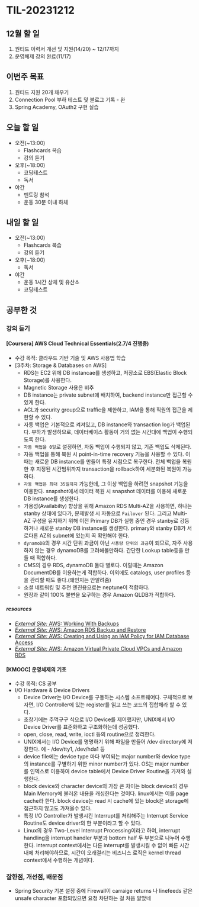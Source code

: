 # TIL-20231212

## 12월 할 일

1. 원티드 이력서 개선 및 지원(14/20) ~ 12/17까지
2. 운영체제 강의 완료(11/17)

## 이번주 목표

1. 원티드 지원 20개 채우기
2. Connection Pool 부하 테스트 및 블로그 기록 - 완
3. Spring Academy, OAuth2 구현 실습

## 오늘 할 일

- 오전(~13:00)
  - Flashcards 복습
  - 강의 듣기
- 오후(~18:00)
  - 코딩테스트
  - 독서
- 야간
  - 멘토링 참석
  - 운동 30분 이내 하체

## 내일 할 일

- 오전(~13:00)
  - Flashcards 복습
  - 강의 듣기
- 오후(~18:00)
  - 독서
- 야간
  - 운동 1시간 상체 및 유산소
  - 코딩테스트

## 공부한 것

### 강의 듣기

#### [Coursera] AWS Cloud Technical Essentials(2.7/4 진행중)

- 수강 목적: 클라우드 기반 기술 및 AWS 사용법 학습
- [3주차: Storage & Databases on AWS]
  - RDS는 EC2 위에 DB instancae를 생성하고, 저장소로 EBS(Elastic Block Storage)를 사용한다.
  - Magnetic Storage 사용은 비추
  - DB instance는 private subnet에 배치하여, backend instance만 접근할 수 있게 한다.
  - ACL과 security group으로 traffic을 제한하고, IAM을 통해 직원의 접근을 제한할 수 있다.
  - 자동 백업은 기본적으로 켜져있고, DB instance와 transaction log가 백업된다. 부하가 발생하므로, 데이터베이스 활동이 거의 없는 시간대에 백업이 수행되도록 한다.
  - `자동 백업을 0일`로 설정하면, 자동 백업이 수행되지 않고, 기존 백업도 삭제된다.
  - 자동 백업을 통해 복원 시 point-in-time recovery 기능을 사용할 수 있다. 이때는 새로운 DB instance를 만들어 특정 시점으로 복구한다. 전체 백업을 복원한 후 지정된 시간범위까지 transaction을 rollback하여 세분화된 복원이 가능하다.
  - `자동 백업은 최대 35일까지` 가능한데, 그 이상 백업을 하려면 snapshot 기능을 이용한다. snapshot에서 데이터 복원 시 snapshot 데이터를 이용해 새로운 DB instance를 생성한다.
  - 가용성(Availabilty) 향상을 위해 Amazon RDS Multi-AZ을 사용하면, 하나는 stanby 상태에 있다가, 문제발생 시 자동으로 `Failover` 된다. 그리고  Multi-AZ 구성을 유지하기 위해 이전 Primary DB가 실행 중인 경우 stanby로 강등하거나 새로운 stanby DB instance를 생성한다. primary와 stanby DB가 서로다른 AZ의 subnet에 있는지 꼭 확인해야 한다.
  - `dynamoDB`의 경우 시간 단위 과금이 아닌 `사용량 단위의 과금`이 되므로, 자주 사용하지 않는 경우 dynamoDB를 고려해볼만하다. 간단한 Lookup table등을 만들 때 적합하다.
  - CMS의 경우 RDS, dynamoDB 둘다 별로다. 이럴때는 Amazon DocumentDB를 이용하는게 적합하다. 이외에도 catalogs, user profiles 등을 관리할 때도 좋다.(왜인지는 안알려줌)
  - 소셜 네트워킹  및 추천 엔진용으로는 neptune이 적합하다.
  - 원장과 같이 100% 불변을 요구하는 경우 Amazon QLDB가 적합하다.

##### resources

- [_External Site:_ AWS: Working With Backups](https://docs.aws.amazon.com/AmazonRDS/latest/UserGuide/USER_WorkingWithAutomatedBackups.html)
- [_External Site:_ AWS: Amazon RDS Backup and Restore](https://aws.amazon.com/rds/details/backup/)
- [_External Site:_ AWS: Creating and Using an IAM Policy for IAM Database Access](https://docs.aws.amazon.com/AmazonRDS/latest/UserGuide/UsingWithRDS.IAMDBAuth.IAMPolicy.html)
- [_External Site:_ AWS: Amazon Virtual Private Cloud VPCs and Amazon RDS](https://docs.aws.amazon.com/AmazonRDS/latest/UserGuide/USER_VPC.html)

#### [KMOOC] 운영체제의 기초

- 수강 목적: CS 공부
- I/O Hardware & Device Drivers
  - Device Driver는 I/O Device를 구동하는 시스템 소프트웨어다. 구체적으로 보자면, I/O Controller에 있는 register를 읽고 쓰는 코드의 집합체라 할 수 있다.
  - 초창기에는 주먹구구 식으로 I/O Device를 제어했지만, UNIX에서 I/O Device Driver를 표준화하고 구조화하는데 성공했다.
  - open, close, read, write, ioctl 등의 routine으로 정리한다.
  - UNIX에서는 I/O Device를 명명하기 위해 파일을 만들어 /dev directory에 저장한다. 예 - /dev/tty1, /dev/hda1 등
  - device file에는 device type 마다 부여되는 major number와 device type의 instance를 구별하기 위한 minor number가 있다. OS는 major number를 인덱스로 이용하여 device table에서 Device Driver Routine을 가져와 실행한다.
  - block device와 character device의 가장 큰 차이는 block device의 경우 Main Memory에 불러온 내용을 캐싱한다는 것이다. linux에서는 이를 page cache라 한다. block device는 read 시 cache에 있는 block은 storage에 접근하지 않고도 가져올수 있다.
  - 특정 I/O Controller가 발생시킨 Interrupt를 처리해주는 Interrupt Service Routine도 device driver의 한 부분이라고 할 수 있다.
  - Linux의 경우 Two-Level Interrupt Processing이라고 하여, interrupt handling을 interrupt handler 부분과 bottom half 두 부분으로 나누어 수행한다. interrupt context에서는 다른 interrupt를 발생시킬 수 없어 빠른 시간 내에 처리해야하므로, 시간이 오래걸리는 비즈니스 로직은 kernel thread context에서 수행하는 개념이다.

### 잘한점, 개선점, 배운점

- Spring Security 기본 설정 중에 Firewall이 carraige returns 나 linefeeds 같은 unsafe character 포함되있으면 요청 차단하는 걸 처음 알았네
